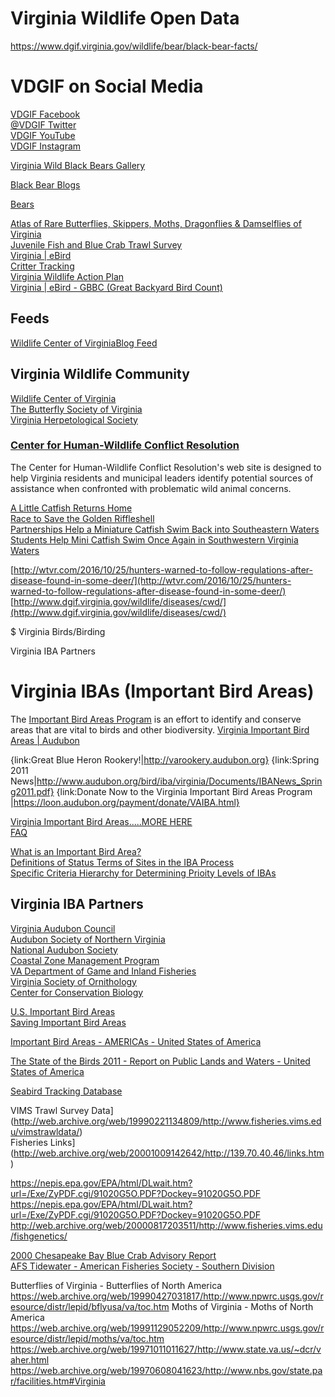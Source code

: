# Virginia Wildlife Open Data  



https://www.dgif.virginia.gov/wildlife/bear/black-bear-facts/

# VDGIF on Social Media  
[VDGIF Facebook](https://www.facebook.com/VDGIF)  
[@VDGIF Twitter](https://twitter.com/VDGIF)  
[VDGIF YouTube](https://www.youtube.com/user/VDGIF)  
[VDGIF Instagram](https://www.instagram.com/VirginiaWildlife/)  



[Virginia Wild Black Bears Gallery](https://www.flickr.com/photos/lwbrown/sets/72157622358756760)  

[Black Bear Blogs](http://larrywbrown.blogspot.com/)  



[Bears](http://www.dgif.virginia.gov/wildlife/bear/)  
  
[Atlas of Rare Butterflies, Skippers, Moths, Dragonflies & Damselflies of Virginia](http://www.vararespecies.org/)  
[Juvenile Fish and Blue Crab Trawl Survey](http://www.vims.edu/research/departments/fisheries/programs/juvenile_surveys/index.php)  
[Virginia &#124; eBird](http://ebird.org/ebird/subnational1/US-VA?yr=all)  
[Critter Tracking](http://wildlifecenter.org/critter-corner)    
[Virginia Wildlife Action Plan](http://www.bewildvirginia.org/wildlifeplan/)  
[Virginia &#124; eBird - GBBC (Great Backyard Bird Count)](http://ebird.org/ebird/gbbc/subnational1/US-VA?yr=all)

## Feeds
[Wildlife Center of VirginiaBlog Feed](http://wildlifecenter.org/blog.xml)  




## Virginia Wildlife Community  
[Wildlife Center of Virginia](http://wildlifecenter.org/)  
[The Butterfly Society of Virginia](http://www.butterflysocietyofva.org/)  
[Virginia Herpetological Society](http://www.virginiaherpetologicalsociety.com/)  

### [Center for Human-Wildlife Conflict Resolution](http://www.humanwildlife.org/)  
The Center for Human-Wildlife Conflict Resolution's web site is designed to help Virginia residents and municipal leaders identify potential sources of assistance when confronted with problematic wild animal concerns.  


[A Little Catfish Returns Home](https://www.fws.gov/endangered/news/episodes/bu-summer2016/story2/index.html)  
[Race to Save the Golden Riffleshell](https://www.fws.gov/endangered/news/episodes/bu-summer2016/story1/index.html)  
[Partnerships Help a Miniature Catfish Swim Back into Southeastern Waters](https://www.fws.gov/endangered/map/ESA_success_stories/VA/VA_story5/index.html)  
[Students Help Mini Catfish Swim Once Again in Southwestern Virginia Waters](https://www.fws.gov/news/ShowNews.cfm?ref=students-help-mini-catfish-swim-once-again-in-southwestern-virginia-waters-&_ID=35689)  



[http://wtvr.com/2016/10/25/hunters-warned-to-follow-regulations-after-disease-found-in-some-deer/](http://wtvr.com/2016/10/25/hunters-warned-to-follow-regulations-after-disease-found-in-some-deer/)  
[http://www.dgif.virginia.gov/wildlife/diseases/cwd/](http://www.dgif.virginia.gov/wildlife/diseases/cwd/)  





$ Virginia Birds/Birding  


Virginia IBA Partners  


[]()  


# Virginia IBAs (Important Bird Areas)  

The [Important Bird Areas Program](http://web4.audubon.org/bird/iba/index.html) is an effort to identify and conserve areas that are vital to birds and other biodiversity.
[Virginia Important Bird Areas | Audubon](http://www.audubon.org/important-bird-areas/state/virginia)  

{link:Great Blue Heron Rookery!|http://varookery.audubon.org} {link:Spring 2011 News|http://www.audubon.org/bird/iba/virginia/Documents/IBANews_Spring2011.pdf} {link:Donate Now to the Virginia Important Bird Areas Program |https://loon.audubon.org/payment/donate/VAIBA.html}

[Virginia Important Bird Areas.....MORE HERE](http://web4.audubon.org/bird/iba/virginia/index.html)  
[FAQ](http://web4.audubon.org/bird/iba/virginia/VA_FAQ.html)  

[What is an Important Bird Area?](http://web4.audubon.org/bird/iba/iba_intro.html)  
[Definitions of Status Terms of Sites in the IBA Process](http://www.audubon.org/bird/iba/IBA_Status_Terms.html)  
[Specific Criteria Hierarchy for Determining Prioity Levels of IBAs](http://web4.audubon.org/bird/iba/criteria.html)  


## Virginia IBA Partners  
[Virginia Audubon Council](http://www.virginiaauduboncouncil.org/)  
[Audubon Society of Northern Virginia](http://audubonva.org/)  
[National Audubon Society](http://www.audubon.org/)  
[Coastal Zone Management Program](http://www.deq.virginia.gov/coastal)  
[VA Department of Game and Inland Fisheries](http://www.dgif.virginia.gov)  
[Virginia Society of Ornithology](http://www.virginiabirds.net/)  
[Center for Conservation Biology](http://www.ccb-wm.org/)  

[U.S. Important Bird Areas](http://importantbirdareas.blogspot.com/)  
[Saving Important Bird Areas](http://web4.audubon.org/bird/iba/SavingIBAs_intro.html)  

[Important Bird Areas - AMERICAs - United States of America](http://web.archive.org/web/20160314133037/http://www.birdlife.org/datazone/userfiles/file/IBAs/AmCntryPDFs/USA.pdf)  



[The State of the Birds 2011 - Report on Public Lands and Waters - United States of America](http://datazone.birdlife.org/userfiles/file/sowb/countries/USA2011report.pdf)  





[Seabird Tracking Database](http://www.seabirdtracking.org/)  








VIMS Trawl Survey Data](http://web.archive.org/web/19990221134809/http://www.fisheries.vims.edu/vimstrawldata/)  
Fisheries Links](http://web.archive.org/web/20001009142642/http://139.70.40.46/links.htm)  

https://nepis.epa.gov/EPA/html/DLwait.htm?url=/Exe/ZyPDF.cgi/91020G5O.PDF?Dockey=91020G5O.PDF
https://nepis.epa.gov/EPA/html/DLwait.htm?url=/Exe/ZyPDF.cgi/91020G5O.PDF?Dockey=91020G5O.PDF
http://web.archive.org/web/20000817203511/http://www.fisheries.vims.edu/fishgenetics/




[2000 Chesapeake Bay Blue Crab Advisory Report](http://web.archive.org/web/20010803153020/http://139.70.40.46/cbsac/)  
[AFS Tidewater - American Fisheries Society - Southern Division](http://web.archive.org/web/20010604054316/http://www.vims.edu/adv/afs/)  



Butterflies of Virginia - Butterflies of North America	https://web.archive.org/web/19990427031817/http://www.npwrc.usgs.gov/resource/distr/lepid/bflyusa/va/toc.htm
Moths of Virginia - Moths of North America	https://web.archive.org/web/19991129052209/http://www.npwrc.usgs.gov/resource/distr/lepid/moths/va/toc.htm
https://web.archive.org/web/19971011011627/http://www.state.va.us/~dcr/vaher.html
https://web.archive.org/web/19970608041623/http://www.nbs.gov/state.par/facilities.htm#Virginia



